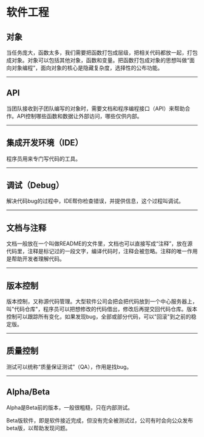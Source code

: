 # 软件工程

## 对象

当任务庞大，函数太多，我们需要把函数打包成层级，把相关代码都放一起，打包成对象。对象可以包括其他对象，函数和变量。把函数打包成对象的思想叫做“面向对象编程”，面向对象的核心是隐藏复杂度，选择性的公布功能。

---

## API

当团队接收到子团队编写的对象时，需要文档和程序编程接口（API）来帮助合作。API控制哪些函数和数据让外部访问，哪些仅供内部。

---

## 集成开发环境（IDE）

程序员用来专门写代码的工具。

---

## 调试（Debug）

解决代码bug的过程中，IDE帮你检查错误，并提供信息，这个过程叫调试。

---

## 文档与注释

文档一般放在一个叫做README的文件里，文档也可以直接写成“注释”，放在源代码里，注释是标记过的一段文字，编译代码时，注释会被忽略。注释的唯一作用是帮助开发者理解代码。

---

## 版本控制

版本控制，又称源代码管理。大型软件公司会把会把代码放到一个中心服务器上，叫"代码仓库"，程序员可以把想修改的代码借出，修改后再提交回代码仓库。版本控制可以跟踪所有变化，如果发现bug，全部或部分代码，可以"回滚"到之前的稳定版。

---

## 质量控制

测试可以统称“质量保证测试”（QA），作用是找bug。

---

## Alpha/Beta

Alpha是Beta前的版本，一般很粗糙，只在内部测试。

Beta版软件，即是软件接近完成，但没有完全被测试过，公司有时会向公众发布beta版，以帮助发现问题。
